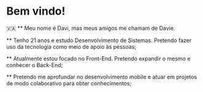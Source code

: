 # Bem vindo!

🇻🇦
** Meu nome é Davi, mas meus amigos me chamam de Davie. 

** Tenho 21 anos e estudo Desenvolvimento de Sistemas. Pretendo fazer uso da tecnologia como meio de apoio às pessoas;

** Atualmente estou focado no Front-End. Pretendo expandir o mesmo e conhecer o Back-End;

** Pretendo me aprofundar no desenvolvimento mobile e atuar em projetos de modo colaborativo para obter conhecimentos;

